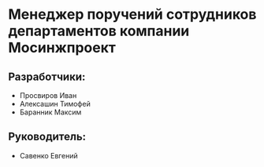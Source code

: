 # Менеджер поручений сотрудников департаментов компании Мосинжпроект

## Разработчики:
- Просвиров Иван
- Алексашин Тимофей
- Баранник Максим

## Руководитель:
- Савенко Евгений